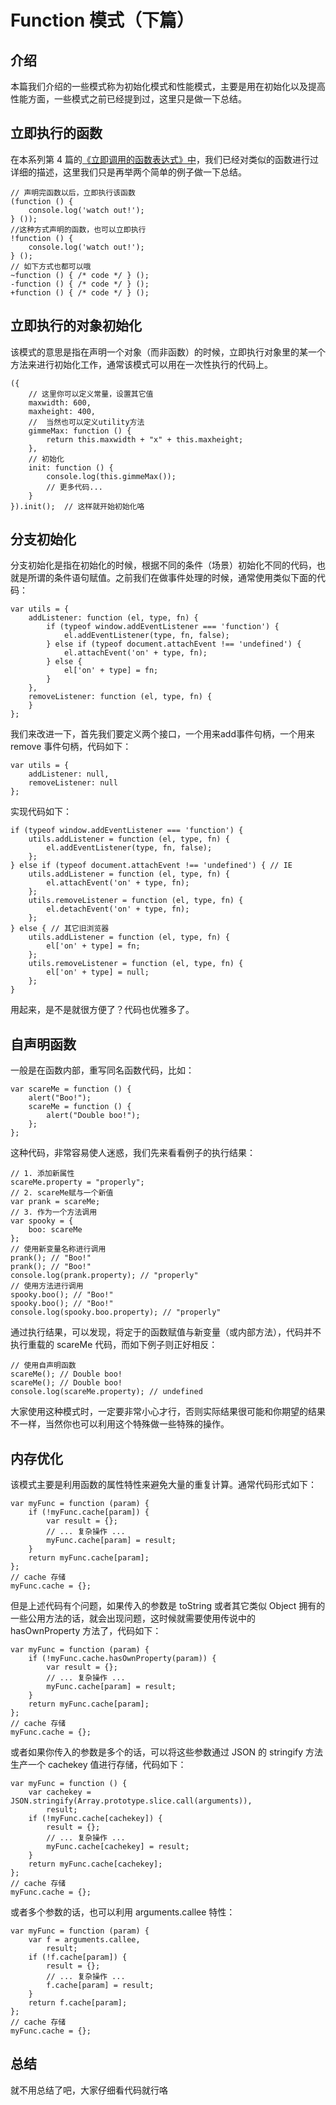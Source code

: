 # Function 模式（下篇）

## 介绍

本篇我们介绍的一些模式称为初始化模式和性能模式，主要是用在初始化以及提高性能方面，一些模式之前已经提到过，这里只是做一下总结。

## 立即执行的函数

在本系列第 4 篇的[《立即调用的函数表达式》中](http://www.cnblogs.com/TomXu/archive/2011/12/31/2289423.html)，我们已经对类似的函数进行过详细的描述，这里我们只是再举两个简单的例子做一下总结。

```
// 声明完函数以后，立即执行该函数
(function () {
    console.log('watch out!');
} ());  
//这种方式声明的函数，也可以立即执行
!function () {
    console.log('watch out!');
} ();  
// 如下方式也都可以哦
~function () { /* code */ } ();
-function () { /* code */ } ();
+function () { /* code */ } ();
```

## 立即执行的对象初始化

该模式的意思是指在声明一个对象（而非函数）的时候，立即执行对象里的某一个方法来进行初始化工作，通常该模式可以用在一次性执行的代码上。

```
({
    // 这里你可以定义常量，设置其它值
    maxwidth: 600,
    maxheight: 400,  
    //  当然也可以定义utility方法
    gimmeMax: function () {
        return this.maxwidth + "x" + this.maxheight;
    },  
    // 初始化
    init: function () {
        console.log(this.gimmeMax());
        // 更多代码...
    }
}).init();  // 这样就开始初始化咯
```

## 分支初始化

分支初始化是指在初始化的时候，根据不同的条件（场景）初始化不同的代码，也就是所谓的条件语句赋值。之前我们在做事件处理的时候，通常使用类似下面的代码：

```
var utils = {
    addListener: function (el, type, fn) {
        if (typeof window.addEventListener === 'function') {
            el.addEventListener(type, fn, false);
        } else if (typeof document.attachEvent !== 'undefined') {
            el.attachEvent('on' + type, fn);
        } else {
            el['on' + type] = fn;
        }
    },
    removeListener: function (el, type, fn) {
    }
};
```

我们来改进一下，首先我们要定义两个接口，一个用来add事件句柄，一个用来 remove 事件句柄，代码如下：

```
var utils = {
    addListener: null,
    removeListener: null
};
```

实现代码如下：

```
if (typeof window.addEventListener === 'function') {
    utils.addListener = function (el, type, fn) {
        el.addEventListener(type, fn, false);
    };
} else if (typeof document.attachEvent !== 'undefined') { // IE
    utils.addListener = function (el, type, fn) {
        el.attachEvent('on' + type, fn);
    };
    utils.removeListener = function (el, type, fn) {
        el.detachEvent('on' + type, fn);
    };
} else { // 其它旧浏览器
    utils.addListener = function (el, type, fn) {
        el['on' + type] = fn;
    };
    utils.removeListener = function (el, type, fn) {
        el['on' + type] = null;
    };
}
```

用起来，是不是就很方便了？代码也优雅多了。

## 自声明函数

一般是在函数内部，重写同名函数代码，比如：

```
var scareMe = function () {
    alert("Boo!");
    scareMe = function () {
        alert("Double boo!");
    };
};
```

这种代码，非常容易使人迷惑，我们先来看看例子的执行结果：

```
// 1. 添加新属性
scareMe.property = "properly";
// 2. scareMe赋与一个新值
var prank = scareMe;
// 3. 作为一个方法调用
var spooky = {
    boo: scareMe
};
// 使用新变量名称进行调用
prank(); // "Boo!"
prank(); // "Boo!"
console.log(prank.property); // "properly"
// 使用方法进行调用
spooky.boo(); // "Boo!"
spooky.boo(); // "Boo!"
console.log(spooky.boo.property); // "properly"
```

通过执行结果，可以发现，将定于的函数赋值与新变量（或内部方法），代码并不执行重载的 scareMe 代码，而如下例子则正好相反：

```
// 使用自声明函数
scareMe(); // Double boo!
scareMe(); // Double boo!
console.log(scareMe.property); // undefined
```

大家使用这种模式时，一定要非常小心才行，否则实际结果很可能和你期望的结果不一样，当然你也可以利用这个特殊做一些特殊的操作。

## 内存优化

该模式主要是利用函数的属性特性来避免大量的重复计算。通常代码形式如下：

```
var myFunc = function (param) {
    if (!myFunc.cache[param]) {
        var result = {};
        // ... 复杂操作 ...
        myFunc.cache[param] = result;
    }
    return myFunc.cache[param];
};
// cache 存储
myFunc.cache = {};
```

但是上述代码有个问题，如果传入的参数是 toString 或者其它类似 Object 拥有的一些公用方法的话，就会出现问题，这时候就需要使用传说中的 hasOwnProperty 方法了，代码如下：

```
var myFunc = function (param) {
    if (!myFunc.cache.hasOwnProperty(param)) {
        var result = {};
        // ... 复杂操作 ...
        myFunc.cache[param] = result;
    }
    return myFunc.cache[param];
};  
// cache 存储
myFunc.cache = {};
```

或者如果你传入的参数是多个的话，可以将这些参数通过 JSON 的 stringify 方法生产一个 cachekey 值进行存储，代码如下：

```
var myFunc = function () {
    var cachekey = JSON.stringify(Array.prototype.slice.call(arguments)),
        result;
    if (!myFunc.cache[cachekey]) {
        result = {};
        // ... 复杂操作 ...
        myFunc.cache[cachekey] = result;
    }
    return myFunc.cache[cachekey];
};  
// cache 存储
myFunc.cache = {};
```

或者多个参数的话，也可以利用 arguments.callee 特性：

```
var myFunc = function (param) {
    var f = arguments.callee,
        result;
    if (!f.cache[param]) {
        result = {};
        // ... 复杂操作 ...
        f.cache[param] = result;
    }
    return f.cache[param];
};  
// cache 存储
myFunc.cache = {};
```

## 总结

就不用总结了吧，大家仔细看代码就行咯

